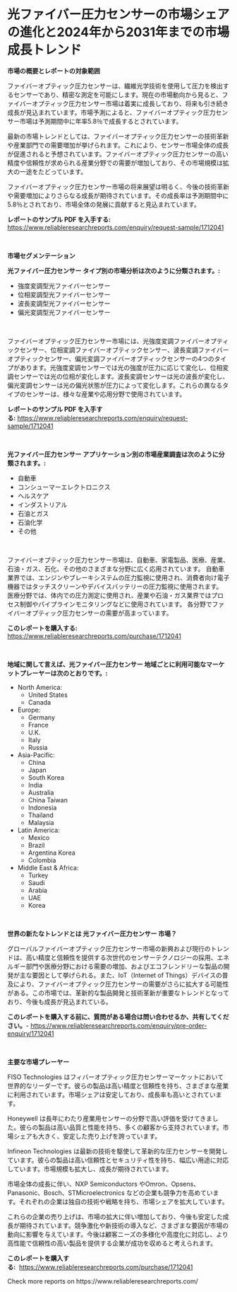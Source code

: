 <p><h1>光ファイバー圧力センサーの市場シェアの進化と2024年から2031年までの市場成長トレンド</h1></p><p><strong>市場の概要とレポートの対象範囲</strong></p>
<p><p>ファイバーオプティック圧力センサーは、繊維光学技術を使用して圧力を検出するセンサーであり、精密な測定を可能にします。現在の市場動向から見ると、ファイバーオプティック圧力センサー市場は着実に成長しており、将来も引き続き成長が見込まれています。市場予測によると、ファイバーオプティック圧力センサー市場は予測期間中に年率5.8％で成長するとされています。</p><p>最新の市場トレンドとしては、ファイバーオプティック圧力センサーの技術革新や産業部門での需要増加が挙げられます。これにより、センサー市場全体の成長が促進されると予想されています。ファイバーオプティック圧力センサーの高い精度や信頼性が求められる産業分野での需要が増加しており、その市場規模は拡大の一途をたどっています。</p><p>ファイバーオプティック圧力センサー市場の将来展望は明るく、今後の技術革新や需要増加によりさらなる成長が期待されています。その成長率は予測期間中に5.8％とされており、市場全体の発展に貢献すると見込まれています。</p></p>
<p><strong>レポートのサンプル PDF を入手する:</strong> <a href="https://www.reliableresearchreports.com/enquiry/request-sample/1712041">https://www.reliableresearchreports.com/enquiry/request-sample/1712041</a></p>
<p>&nbsp;</p>
<p><strong>市場セグメンテーション</strong></p>
<p><strong>光ファイバー圧力センサー タイプ別の市場分析は次のように分類されます。:</strong></p>
<p><ul><li>強度変調型光ファイバーセンサー</li><li>位相変調型光ファイバーセンサー</li><li>波長変調型光ファイバーセンサー</li><li>偏光変調型光ファイバーセンサー</li></ul></p>
<p>&nbsp;</p>
<p><p>ファイバーオプティック圧力センサー市場には、光強度変調ファイバーオプティックセンサー、位相変調ファイバーオプティックセンサー、波長変調ファイバーオプティックセンサー、偏光変調ファイバーオプティックセンサーの4つのタイプがあります。光強度変調センサーでは光の強度が圧力に応じて変化し、位相変調センサーでは光の位相が変化します。波長変調センサーは光の波長が変化し、偏光変調センサーは光の偏光状態が圧力によって変化します。これらの異なるタイプのセンサーは、様々な産業や応用分野で使用されています。</p></p>
<p><strong>レポートのサンプル PDF を入手する:</strong>&nbsp;<a href="https://www.reliableresearchreports.com/enquiry/request-sample/1712041">https://www.reliableresearchreports.com/enquiry/request-sample/1712041</a></p>
<p>&nbsp;</p>
<p><strong> 光ファイバー圧力センサー アプリケーション別の市場産業調査は次のように分類されます。:</strong></p>
<p><ul><li>自動車</li><li>コンシューマーエレクトロニクス</li><li>ヘルスケア</li><li>インダストリアル</li><li>石油とガス</li><li>石油化学</li><li>その他</li></ul></p>
<p>&nbsp;</p>
<p><p>ファイバーオプティック圧力センサー市場は、自動車、家電製品、医療、産業、石油・ガス、石化、その他のさまざまな分野に広く応用されています。 自動車業界では、エンジンやブレーキシステムの圧力監視に使用され、消費者向け電子機器ではタッチスクリーンやデバイスバッテリーの圧力監視に使用されます。 医療分野では、体内での圧力測定に使用され、産業や石油・ガス業界ではプロセス制御やパイプラインモニタリングなどに使用されています。 各分野でファイバーオプティック圧力センサーの需要が高まっています。</p></p>
<p><strong>このレポートを購入する:</strong>&nbsp; <a href="https://www.reliableresearchreports.com/purchase/1712041">https://www.reliableresearchreports.com/purchase/1712041</a></p>
<p>&nbsp;</p>
<p><strong>地域に関して言えば、光ファイバー圧力センサー 地域ごとに利用可能なマーケットプレーヤーは次のとおりです。:</strong></p>
<p><ul>
    <li>
        North America:
        <ul>
            <li>United States</li>
            <li>Canada</li>
        </ul>
    </li>
    <li>
        Europe:
        <ul>
            <li>Germany</li>
            <li>France</li>
            <li>U.K.</li>
            <li>Italy</li>
            <li>Russia</li>
        </ul>
    </li>
    <li>
        Asia-Pacific:
        <ul>
            <li>China</li>
            <li>Japan</li>
            <li>South Korea</li>
            <li>India</li>
            <li>Australia</li>
            <li>China Taiwan</li>
            <li>Indonesia</li>
            <li>Thailand</li>
            <li>Malaysia</li>
        </ul>
    </li>
    <li>
        Latin America:
        <ul>
            <li>Mexico</li>
            <li>Brazil</li>
            <li>Argentina Korea</li>
            <li>Colombia</li>
        </ul>
    </li>
    <li>
        Middle East & Africa:
        <ul>
            <li>Turkey</li>
            <li>Saudi</li>
            <li>Arabia</li>
            <li>UAE</li>
            <li>Korea</li>
        </ul>
    </li>
    </ul></p>
<p>&nbsp;</p>
<p><strong>世界の新たなトレンドとは 光ファイバー圧力センサー 市場？</strong></p>
<p><p>グローバルファイバーオプティック圧力センサー市場の新興および現行のトレンドは、高い精度と信頼性を提供する次世代のセンサーテクノロジーの採用、エネルギー部門や医療分野における需要の増加、およびエコフレンドリーな製品の開発が主な要因として挙げられる。また、IoT（Internet of Things）デバイスの普及により、ファイバーオプティック圧力センサーの需要がさらに拡大する可能性がある。この市場では、革新的な製品開発と技術革新が重要なトレンドとなっており、今後も成長が見込まれている。</p></p>
<p><strong>このレポートを購入する前に、質問がある場合は問い合わせるか、共有してください。</strong>- <a href="https://www.reliableresearchreports.com/enquiry/pre-order-enquiry/1712041">https://www.reliableresearchreports.com/enquiry/pre-order-enquiry/1712041</a></p>
<p>&nbsp;</p>
<p><strong>主要な市場プレーヤー</strong></p>
<p><p>FISO Technologies はフィバーオプティック圧力センサーマーケットにおいて世界的なリーダーです。彼らの製品は高い精度と信頼性を持ち、さまざまな産業に利用されています。市場シェアは安定しており、成長率も高いとされています。</p><p>Honeywell は長年にわたり産業用センサーの分野で高い評価を受けてきました。彼らの製品は高い品質と性能を持ち、多くの顧客から支持されています。市場シェアも大きく、安定した売り上げを誇っています。</p><p>Infineon Technologies は最新の技術を駆使して革新的な圧力センサーを開発しています。彼らの製品は高い信頼性とセキュリティ性を持ち、幅広い用途に対応しています。市場規模も拡大し、成長が期待されています。</p><p>市場全体の成長に伴い、NXP Semiconductors やOmron、Opsens、Panasonic、Bosch、STMicroelectronics などの企業も競争力を高めています。それぞれの企業は独自の技術や戦略を持ち、市場シェアを拡大しています。</p><p>これらの企業の売り上げは、市場の拡大に伴い増加しており、今後も安定した成長が期待されています。競争激化や新技術の導入など、さまざまな要因が市場の動向に影響を与えています。今後は顧客ニーズの多様化や高度化に対応し、より高性能で信頼性の高い製品を提供する企業が成功を収めると考えられます。</p></p>
<p><strong>このレポートを購入する:</strong>&nbsp;&nbsp;<a href="https://www.reliableresearchreports.com/purchase/1712041">https://www.reliableresearchreports.com/purchase/1712041</a></p>
<p>Check more reports on https://www.reliableresearchreports.com/</p>